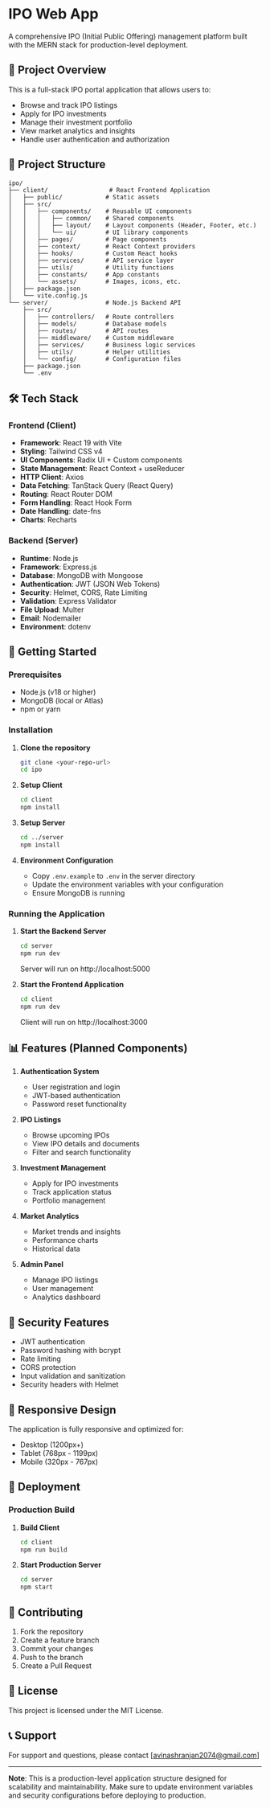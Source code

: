 # IPO Web App

A comprehensive IPO (Initial Public Offering) management platform built with the MERN stack for production-level deployment.

## 🚀 Project Overview

This is a full-stack IPO portal application that allows users to:
- Browse and track IPO listings
- Apply for IPO investments
- Manage their investment portfolio
- View market analytics and insights
- Handle user authentication and authorization

## 📁 Project Structure

```
ipo/
├── client/                 # React Frontend Application
│   ├── public/            # Static assets
│   ├── src/
│   │   ├── components/    # Reusable UI components
│   │   │   ├── common/    # Shared components
│   │   │   ├── layout/    # Layout components (Header, Footer, etc.)
│   │   │   └── ui/        # UI library components
│   │   ├── pages/         # Page components
│   │   ├── context/       # React Context providers
│   │   ├── hooks/         # Custom React hooks
│   │   ├── services/      # API service layer
│   │   ├── utils/         # Utility functions
│   │   ├── constants/     # App constants
│   │   └── assets/        # Images, icons, etc.
│   ├── package.json
│   └── vite.config.js
└── server/                # Node.js Backend API
    ├── src/
    │   ├── controllers/   # Route controllers
    │   ├── models/        # Database models
    │   ├── routes/        # API routes
    │   ├── middleware/    # Custom middleware
    │   ├── services/      # Business logic services
    │   ├── utils/         # Helper utilities
    │   └── config/        # Configuration files
    ├── package.json
    └── .env
```

## 🛠️ Tech Stack

### Frontend (Client)
- **Framework**: React 19 with Vite
- **Styling**: Tailwind CSS v4
- **UI Components**: Radix UI + Custom components
- **State Management**: React Context + useReducer
- **HTTP Client**: Axios
- **Data Fetching**: TanStack Query (React Query)
- **Routing**: React Router DOM
- **Form Handling**: React Hook Form
- **Date Handling**: date-fns
- **Charts**: Recharts

### Backend (Server)
- **Runtime**: Node.js
- **Framework**: Express.js
- **Database**: MongoDB with Mongoose
- **Authentication**: JWT (JSON Web Tokens)
- **Security**: Helmet, CORS, Rate Limiting
- **Validation**: Express Validator
- **File Upload**: Multer
- **Email**: Nodemailer
- **Environment**: dotenv

## 🚦 Getting Started

### Prerequisites
- Node.js (v18 or higher)
- MongoDB (local or Atlas)
- npm or yarn

### Installation

1. **Clone the repository**
   ```bash
   git clone <your-repo-url>
   cd ipo
   ```

2. **Setup Client**
   ```bash
   cd client
   npm install
   ```

3. **Setup Server**
   ```bash
   cd ../server
   npm install
   ```

4. **Environment Configuration**
   - Copy `.env.example` to `.env` in the server directory
   - Update the environment variables with your configuration
   - Ensure MongoDB is running

### Running the Application

1. **Start the Backend Server**
   ```bash
   cd server
   npm run dev
   ```
   Server will run on http://localhost:5000

2. **Start the Frontend Application**
   ```bash
   cd client
   npm run dev
   ```
   Client will run on http://localhost:3000

## 📊 Features (Planned Components)

1. **Authentication System**
   - User registration and login
   - JWT-based authentication
   - Password reset functionality

2. **IPO Listings**
   - Browse upcoming IPOs
   - View IPO details and documents
   - Filter and search functionality

3. **Investment Management**
   - Apply for IPO investments
   - Track application status
   - Portfolio management

4. **Market Analytics**
   - Market trends and insights
   - Performance charts
   - Historical data

5. **Admin Panel**
   - Manage IPO listings
   - User management
   - Analytics dashboard

## 🔐 Security Features

- JWT authentication
- Password hashing with bcrypt
- Rate limiting
- CORS protection
- Input validation and sanitization
- Security headers with Helmet

## 📱 Responsive Design

The application is fully responsive and optimized for:
- Desktop (1200px+)
- Tablet (768px - 1199px)
- Mobile (320px - 767px)

## 🚀 Deployment

### Production Build

1. **Build Client**
   ```bash
   cd client
   npm run build
   ```

2. **Start Production Server**
   ```bash
   cd server
   npm start
   ```

## 🤝 Contributing

1. Fork the repository
2. Create a feature branch
3. Commit your changes
4. Push to the branch
5. Create a Pull Request

## 📄 License

This project is licensed under the MIT License.

## 📞 Support

For support and questions, please contact [avinashranjan2074@gmail.com]

---

**Note**: This is a production-level application structure designed for scalability and maintainability. Make sure to update environment variables and security configurations before deploying to production.
